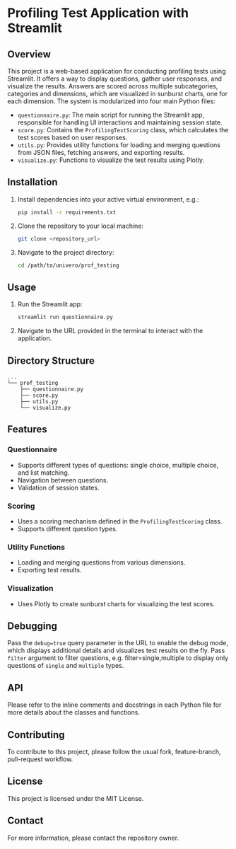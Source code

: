 # Profiling Test Application with Streamlit

## Overview

This project is a web-based application for conducting profiling tests using Streamlit. It offers a way to display questions, gather user responses, and visualize the results. Answers are scored across multiple subcategories, categories and dimensions, which are visualized in sunburst charts, one for each dimension.
The system is modularized into four main Python files:

- `questionnaire.py`: The main script for running the Streamlit app, responsible for handling UI interactions and maintaining session state.
- `score.py`: Contains the `ProfilingTestScoring` class, which calculates the test scores based on user responses.
- `utils.py`: Provides utility functions for loading and merging questions from JSON files, fetching answers, and exporting results.
- `visualize.py`: Functions to visualize the test results using Plotly.

## Installation

1. Install dependencies into your active virtual environment, e.g.:

    ```bash
    pip install -r requirements.txt
    ```

2. Clone the repository to your local machine:

    ```bash
    git clone <repository_url>
    ```

3. Navigate to the project directory:

    ```bash
    cd /path/to/univero/prof_testing
    ```

## Usage

1. Run the Streamlit app:

    ```bash
    streamlit run questionnaire.py
    ```

2. Navigate to the URL provided in the terminal to interact with the application.

## Directory Structure

```
...
└── prof_testing
    ├── questionnaire.py
    ├── score.py
    ├── utils.py
    └── visualize.py
```

## Features

### Questionnaire

- Supports different types of questions: single choice, multiple choice, and list matching.
- Navigation between questions.
- Validation of session states.

### Scoring

- Uses a scoring mechanism defined in the `ProfilingTestScoring` class.
- Supports different question types.

### Utility Functions

- Loading and merging questions from various dimensions.
- Exporting test results.

### Visualization

- Uses Plotly to create sunburst charts for visualizing the test scores.

## Debugging

Pass the `debug=true` query parameter in the URL to enable the debug mode, which displays additional details and visualizes test results on the fly.
Pass `filter` argument to filter questions, e.g. filter=single,multiple to display only questions of `single` and `multiple` types.

## API

Please refer to the inline comments and docstrings in each Python file for more details about the classes and functions.

## Contributing

To contribute to this project, please follow the usual fork, feature-branch, pull-request workflow.

## License

This project is licensed under the MIT License.

## Contact

For more information, please contact the repository owner.
